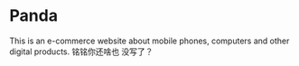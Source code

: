 # Panda
This is an e-commerce website about mobile phones, computers and other digital products.
铭铭你还啥也 没写了？